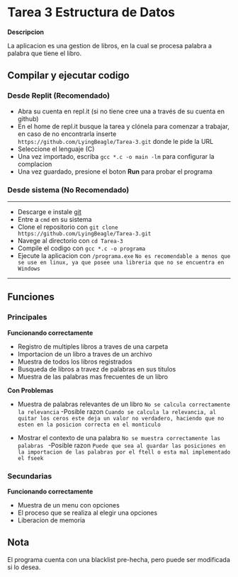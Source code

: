 
# Tarea 3 Estructura de Datos

**Descripcion**

La aplicacion es una gestion de libros, en la cual se procesa palabra a palabra que tiene el libro.

## Compilar y ejecutar codigo
### Desde Replit (Recomendado)
* Abra su cuenta en repl.it (si no tiene cree una a través de su cuenta en github)
* En el home de repl.it busque la tarea y clónela para comenzar a trabajar, en caso de no encontrarla inserte `https://github.com/LyingBeagle/Tarea-3.git` donde le pide la URL 
* Seleccione el lenguaje (C)
* Una vez importado, escriba `gcc *.c -o main -lm` para configurar la complacion
* Una vez guardado, presione el boton **Run** para probar el programa
### Desde sistema (No Recomendado)
---
* Descarge e instale [git](https://git-scm.com/downloads)
* Entre a `cmd` en su sistema
* Clone el repositorio con `git clone https://github.com/LyingBeagle/Tarea-3.git`
* Navege al directorio con `cd Tarea-3`
* Compile el codigo con `gcc *.c -o programa`
* Ejecute la aplicacion con `/programa.exe`
`No es recomendable a menos que se use en linux, ya que posee una libreria que no se encuentra en Windows`

---
## Funciones

### Principales

**Funcionando correctamente**

* Registro de multiples libros a traves de una carpeta
* Importacion de un libro a traves de un archivo
* Muestra de todos los libros registrados
* Busqueda de libros a travez de palabras en sus titulos
* Muestra de las palabras mas frecuentes de un libro

**Con Problemas**
* Muestra de palabras relevantes de un libro `No se calcula correctamente la relevancia`
-Posible razon `Cuando se calcula la relevancia, al quitar los ceros este deja un valor no verdadero, haciendo que no esten en la posicion correcta en el monticulo`

* Mostrar el contexto de una palabra `No se muestra correctamente las palabras `
-Posible razon `Puede que sea al guardar las posiciones en la importacion de las palabras por el ftell o esta mal implementado el fseek`


### Secundarias

**Funcionando correctamente**

* Muestra de un menu con opciones
* El proceso que se realiza al elegir una opciones
* Liberacion de memoria

## Nota 
El programa cuenta con una blacklist pre-hecha, pero puede ser modificada si lo desea.
